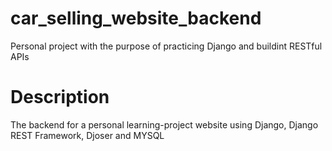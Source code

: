 # car_selling_website_backend

Personal project with the purpose of practicing Django and buildint RESTful APIs

# Description

The backend for a personal learning-project website using Django, Django REST Framework, Djoser and MYSQL
